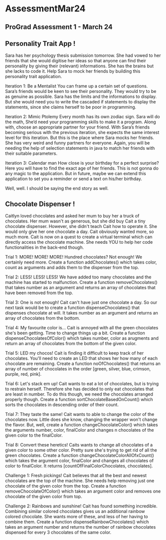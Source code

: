 # AssessmentMar24
ProGrad Assessment 1 - March 24
------------------------------
Personality Trait App !
-------------------------------
Sara has her psychology thesis submission tomorrow. She had vowed to her friends that she would digitise her ideas so that anyone can find their personality by giving their (relevant) informations. She has the brains but she lacks to code it. Help Sara to mock her friends by building this personality trait application.

Iteration 1: Be a Mentalist
You can frame up a certain set of questions. Sara’s friends would be keen to see their personality. They would try to be as genuine as possible. Sara has the limits and the informations to display. But she would need you to write the cascaded if statements to display the statements, since she claims herself to be poor in programming.

Iteration 2: Mimic Ptolemy
Every month has its own zodiac sign. Sara will do the math, She’d need your programming skills to make it a program. Along with, choose an appropriate partner for your friend. With Sara’s friends becoming serious with the previous iteration, she expects the same interest level for this iteration. But this is the place where Sara mocks her friends. She has very weird and funny partners for everyone. Again, you will be needing the help of selection statements in java to match her friends with their suitable parameters.

Iteration 3: Calendar man
How close is your birthday for a perfect surprise? Here you will have to find the exact age of her friends. This is not gonna do any magic to the application. But in future, maybe we can extend this application to set you a reminder or send a text on his/her birthday.

Well, well. I should be saying the end story as well.

Chocolate Dispenser !
----------------------------
Caitlyn loved chocolates and asked her mum to buy her a truck of chocolates. Her mum wasn't as generous, but she did buy Cait a tiny chocolate dispenser. However, she didn't teach Cait how to operate it. She would only give her one chocolate a day. Cait obviously wanted more, so much more.
Cait is now on a quest to create a virtual terminal which can directly access the chocolate machine. She needs YOU to help her code functionalities in the back-end though.

Trial 1: MORE! MORE! MORE!
Hundred chocolates? Not enough! We certainly need more. Create a function addChocolates() which takes color, count as arguments and adds them to the dispenser from the top.

Trial 2: LESS! LESS! LESS!
We have added too many chocolates and the machine has started to malfunction. Create a function removeChocolates() that takes number as an argument and returns an array of chocolates that have been removed from the top.

Trial 3: One is not enough!
Cait can't have just one chocolate a day. So our next task would be to create a function dispenseChocolates() that dispenses chocolate at will. It takes number as an argument and returns an array of chocolates from the bottom.

Trial 4: My favourite color is...
Cait is annoyed with all the green chocolates she's been getting. Time to change things up a bit. Create a function dispenseChocolatesOfColor() which takes number, color as arugments and return an array of chocolates from the bottom of the given color.

Trial 5: LED my chocos!
Cait is finding it difficult to keep track of her chocolates. You'll need to create an LED that shows her how many of each chocolate are remaining. Create a function noOfChocolates() that returns an array of number of chocolates in the order [green, silver, blue, crimson, purple, red, pink].

Trial 6: Let's stack em up!
Cait wants to eat a lot of chocolates, but is trying to restrain herself. Therefore she has decided to only eat chocolates that are least in number. To do this though, we need the chocolates arranged properly though. Create a function sortChocolateBasedOnCount() which sorts the chocolates in descending order of their count.

Trial 7: They taste the same!
Cait wants to able to change the color of the chocolates now. Little does she know, changing the wrapper won't change the flavor. But, well, create a function changeChocolateColor() which takes the arguments number, color, finalColor and changes n chocolates of the given color to the finalColor.

Trial 8: Convert these heretics!
Caits wants to change all chocolates of a given color to some other color. Pretty sure she's trying to get rid of all the green chocolates. Create a function changeChocolateColorAllOfxCount() which takes the argument color, finalColor and changes all chocolates of color to finalColor. It returns [countOfFinalColorChocolates, chocolates].

Challenge 1: Fresh pickings!
Cait believes that all the best and newest chocolates are the top of the machine. She needs help removing just one chocolate of the given color from the top. Create a function removeChocolateOfColor() which takes an argument color and removes one chocolate of the given color from top.

Challenge 2: Rainbows and sunshine!
Cait has found something incredible. Combining similar colored chocolates gives us an additional rainbow colored chocolate. She wants more of these, and less of her having to combine them. Create a function dispenseRainbowChocolates() which takes an argument number and returns the number of rainbow chocolates dispensed for every 3 chocolates of the same color.
